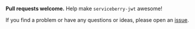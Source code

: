 **Pull requests welcome.** Help make `serviceberry-jwt` awesome!

If you find a problem or have any questions or ideas, please open an
[issue](https://github.com/bob-gray/serviceberry-jwt/issues).
